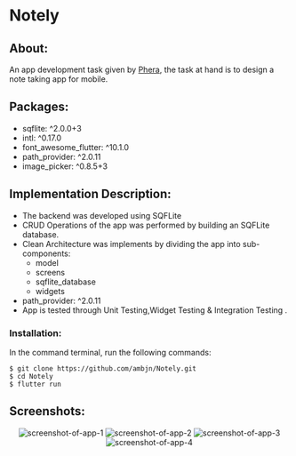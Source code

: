 # Notely

## About:

An app development task given by <a href="https://phera.in" target= "_blank">Phera</a>, the task at hand is to design a note taking app for mobile.

## Packages:

<ul>
<li> sqflite: ^2.0.0+3 </li>
<li> intl: ^0.17.0 </li>
<li> font_awesome_flutter: ^10.1.0 </li>
<li> path_provider: ^2.0.11 </li>
<li> image_picker: ^0.8.5+3 </li>
</ul>

## Implementation Description:

<ul>
<li> The backend was developed using SQFLite</li>
<li> CRUD Operations of the app was performed by building an SQFLite database. </li>
<li> Clean Architecture was implements by dividing the app into sub-components: 
<ul>
<li>model</li>
<li>screens</li>
<li>sqflite_database</li>
<li>widgets</li>
</ul> 
</li>
<li> path_provider: ^2.0.11 </li>
<li> App is tested through Unit Testing,Widget Testing & Integration Testing . </li>
</ul>

### Installation:

In the command terminal, run the following commands:

    $ git clone https://github.com/ambjn/Notely.git
    $ cd Notely
    $ flutter run

## Screenshots:

<center> 
<img src = 'https://github.com/ambjn/Notely/blob/master/screenshots/1.png' alt='screenshot-of-app-1'>
<img src = 'https://github.com/ambjn/Notely/blob/master/screenshots/2.png' alt='screenshot-of-app-2'> 
<img src = 'https://github.com/ambjn/Notely/blob/master/screenshots/3.png' alt='screenshot-of-app-3'> 
<img src = 'https://github.com/ambjn/Notely/blob/master/screenshots/4.png' alt='screenshot-of-app-4'>

</center>
